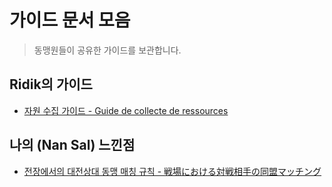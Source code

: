 # 가이드 문서 모음

> 동맹원들이 공유한 가이드를 보관합니다.



## Ridik의 가이드
* [자원 수집 가이드 - Guide de collecte de ressources](Ridik/001_Guide_de_collecte_de_ressources.md)



## 나의 (Nan Sal) 느낀점

* [전장에서의 대전상대 동맹 매칭 규칙 - 戦場における対戦相手の同盟マッチング](Nan-sal/001_전장에서의_대전상대_동맹_매칭.md)


